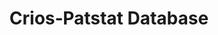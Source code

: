 ---
layout: default
description: Disambiguated inventor's and applicant's names for EPO records.
title: Crios‐Patstat Database
url: https://www.icrios.unibocconi.eu/wps/wcm/connect/Cdr/Icrios/Home/Resources/Databases/PATENTS-ICRIOS+database/
uuid: 233d7290-f32f-46bb-8a6d-8837e59d9ffb
---
